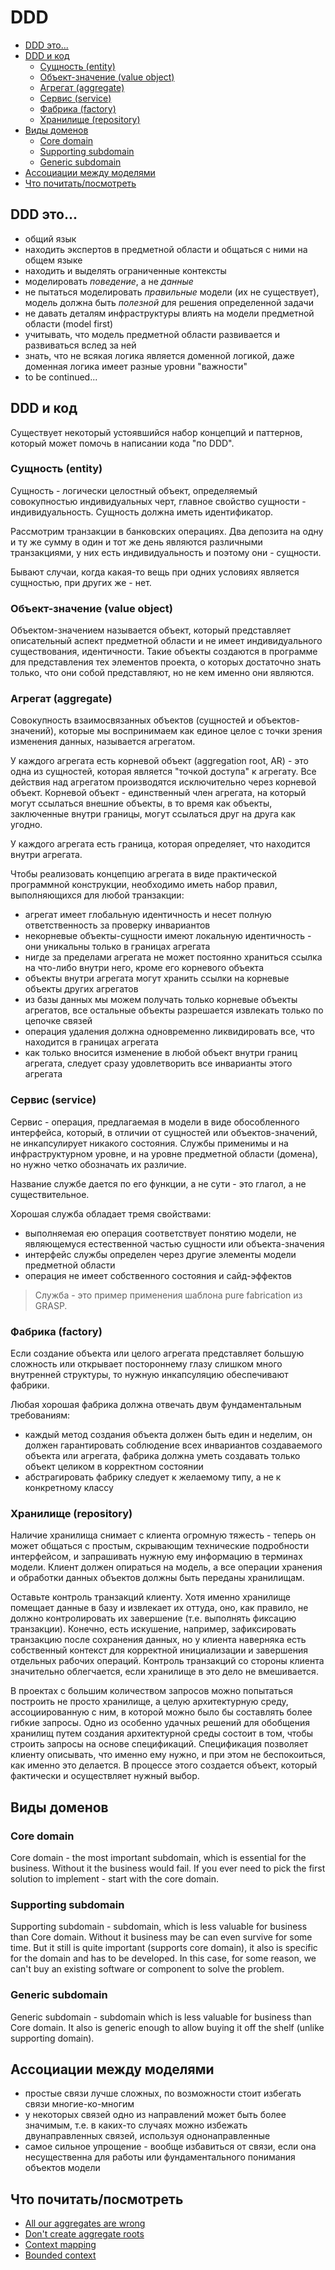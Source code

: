 # DDD

- [DDD это...](#ddd-это)
- [DDD и код](#ddd-и-код)
    - [Сущность (entity)](#сущность-entity)
    - [Объект-значение (value object)](#объект-значение-value-object)
    - [Агрегат (aggregate)](#агрегат-aggregate)
    - [Сервис (service)](#сервис-service)
    - [Фабрика (factory)](#фабрика-factory)
    - [Хранилище (repository)](#хранилище-repository)
- [Виды доменов](#виды-доменов)
    - [Core domain](#core-domain)
    - [Supporting subdomain](#supporting-subdomain)
    - [Generic subdomain](#generic-subdomain)
- [Ассоциации между моделями](#ассоциации-между-моделями)
- [Что почитать/посмотреть](#что-почитатьпосмотреть)

## DDD это...

- общий язык
- находить экспертов в предметной области и общаться с ними на общем языке
- находить и выделять ограниченные контексты
- моделировать *поведение*, а не *данные*
- не пытаться моделировать *правильные* модели (их не существует), модель должна быть *полезной* для решения определенной задачи
- не давать деталям инфраструктуры влиять на модели предметной области (model first)
- учитывать, что модель предметной области развивается и развиваться вслед за ней
- знать, что не всякая логика является доменной логикой, даже доменная логика имеет разные уровни "важности"
- to be continued...

## DDD и код

Существует некоторый устоявшийся набор концепций и паттернов, который может помочь в написании кода "по DDD".

### Сущность (entity)

Сущность - логически целостный объект, определяемый совокупностью индивидуальных черт, главное свойство сущности - индивидуальность. Сущность должна иметь идентификатор.

Рассмотрим транзакции в банковских операциях. Два депозита на одну и ту же сумму в один и тот же день являются различными транзакциями, у них есть индивидуальность и поэтому они - сущности.

Бывают случаи, когда какая-то вещь при одних условиях является сущностью, при других же - нет.

### Объект-значение (value object)

Объектом-значением называется объект, который представляет описательный аспект предметной области и не имеет индивидуального существования, идентичности. Такие объекты создаются в программе для представления тех элементов проекта, о которых достаточно знать только, что они собой представляют, но не кем именно они являются.

### Агрегат (aggregate)

Совокупность взаимосвязанных объектов (сущностей и объектов-значений), которые мы воспринимаем как единое целое с точки зрения изменения данных, называется агрегатом.

У каждого агрегата есть корневой объект (aggregation root, AR) - это одна из сущностей, которая является "точкой доступа" к агрегату. Все действия над агрегатом производятся исключительно через корневой объект. Корневой объект - единственный член агрегата, на который могут ссылаться внешние объекты, в то время как объекты, заключенные внутри границы, могут ссылаться друг на друга как угодно.

У каждого агрегата есть граница, которая определяет, что находится внутри агрегата.

Чтобы реализовать концепцию агрегата в виде практической программной конструкции, необходимо иметь набор правил, выполняющихся для любой транзакции:

- агрегат имеет глобальную идентичность и несет полную ответственность за проверку инвариантов
- некорневые объекты-сущности имеют локальную идентичность - они уникальны только в границах агрегата
- нигде за пределами агрегата не может постоянно храниться ссылка на что-либо внутри него, кроме его корневого объекта
- объекты внутри агрегата могут хранить ссылки на корневые объекты других агрегатов
- из базы данных мы можем получать только корневые объекты агрегатов, все остальные объекты разрешается извлекать только по цепочке связей
- операция удаления должна одновременно ликвидировать все, что находится в границах агрегата
- как только вносится изменение в любой объект внутри границ агрегата, следует сразу удовлетворить все инварианты этого агрегата

### Сервис (service)

Сервис - операция, предлагаемая в модели в виде обособленного интерфейса, который, в отличии от сущностей или объектов-значений, не инкапсулирует никакого состояния. Службы применимы и на инфраструктурном уровне, и на уровне предметной области (домена), но нужно четко обозначать их различие.

Название службе дается по его функции, а не сути - это глагол, а не существительное.

Хорошая служба обладает тремя свойствами:

- выполняемая ею операция соответствует понятию модели, не являющемуся естественной частью сущности или объекта-значения
- интерфейс службы определен через другие элементы модели предметной области
- операция не имеет собственного состояния и сайд-эффектов

> Служба - это пример применения шаблона pure fabrication из GRASP.

### Фабрика (factory)

Если создание объекта или целого агрегата представляет большую сложность или открывает постороннему глазу слишком много внутренней структуры, то нужную инкапсуляцию обеспечивают фабрики.

Любая хорошая фабрика должна отвечать двум фундаментальным требованиям:

- каждый метод создания объекта должен быть един и неделим, он должен гарантировать соблюдение всех инвариантов создаваемого объекта или агрегата, фабрика должна уметь создавать только объект целиком в корректном состоянии
- абстрагировать фабрику следует к желаемому типу, а не к конкретному классу

### Хранилище (repository)

Наличие хранилища снимает с клиента огромную тяжесть - теперь он может общаться с простым, скрывающим технические подробности интерфейсом, и запрашивать нужную ему информацию в терминах модели. Клиент должен опираться на модель, а все операции хранения и обработки данных объектов должны быть переданы хранилищам.

Оставьте контроль транзакций клиенту. Хотя именно хранилище помещает данные в базу и извлекает их оттуда, оно, как правило, не должно контролировать их завершение (т.е. выполнять фиксацию транзакции). Конечно, есть искушение, например, зафиксировать транзакцию после сохранения данных, но у клиента наверняка есть собственный контекст для корректной инициализации и завершения отдельных рабочих операций. Контроль транзакций со стороны клиента значительно облегчается, если хранилище в это дело не вмешивается.

В проектах с большим количеством запросов можно попытаться построить не просто хранилище, а целую архитектурную среду, ассоциированную с ним, в которой можно было бы составлять более гибкие запросы. Одно из особенно удачных решений для обобщения хранилищ путем создания архитектурной среды состоит в том, чтобы строить запросы на основе спецификаций. Спецификация позволяет клиенту описывать, что именно ему нужно, и при этом не беспокоиться, как именно это делается. В процессе этого создается объект, который фактически и осуществляет нужный выбор.

## Виды доменов

### Core domain

Core domain - the most important subdomain, which is essential for the business. Without it the business would fail. If you ever need to pick the first solution to implement - start with the core domain.

### Supporting subdomain

Supporting subdomain - subdomain, which is less valuable for business than Core domain. Without it business may be can even survive for some time. But it still is quite important (supports core domain), it also is specific for the domain and has to be developed. In this case, for some reason, we can't buy an existing software or component to solve the problem.

### Generic subdomain

Generic subdomain - subdomain which is less valuable for business than Core domain. It also is generic enough to allow buying it off the shelf (unlike supporting domain).

## Ассоциации между моделями

- простые связи лучше сложных, по возможности стоит избегать связи многие-ко-многим 
- у некоторых связей одно из направлений может быть более значимым, т.е. в каких-то случаях можно избежать двунаправленных связей, используя однонаправленные 
- самое сильное упрощение - вообще избавиться от связи, если она несущественна для работы или фундаментального понимания объектов модели

## Что почитать/посмотреть

- [All our aggregates are wrong](https://www.youtube.com/watch?v=hev65ozmYPI)
- [Don't create aggregate roots](https://udidahan.com/2009/06/29/dont-create-aggregate-roots/comment-page-2)
- [Context mapping](https://github.com/ddd-crew/context-mapping)
- [Bounded context](https://martinfowler.com/bliki/BoundedContext.html)
